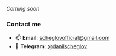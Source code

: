 <i>Coming soon</i>

### Contact me

- 📫 **Email**: [scheglovofficial@gmail.com](mailto:scheglovofficial@gmail.com)
- 💬 **Telegram**: [@danilscheglov](https://t.me/danilscheglov)
